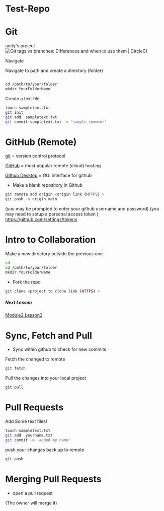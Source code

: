 # Test-Repo

# Git
unity's project
![Git tags vs branches: Differences and when to use them | CircleCI](https://images.ctfassets.net/il1yandlcjgk/6d6SSdiH86vrP0SwIUX5Qp/06f73d724a6cd3714197e68f380a2d22/git-tag-vs-branch.jpg)


Navigate

Navigate to path and create a directory (folder)
```bash

cd /path/to/your/folder
mkdir YourFolderName
```

Create a text file.
```bash
touch sampletext.txt
git init
git add  sampletext.txt
git commit sampletext.txt -m 'sample comment'
```




# GitHub (Remote)
[git](https://git-scm.com/) = version control protocol

[GitHub](https://github.com/) = most popular  remote (cloud) hosting 

[Github Desktop](https://desktop.github.com/) = GUI interface for github


- Make a blank repository in Github


```bash 
git remote add origin <origin link (HTTPS) >
git push -u origin main
```

(you may be prompted to enter your github username and password)
(you may need to setup a personal access token )
https://github.com/settings/tokens


# Intro to Collaboration

Make a new directory outside the previous one
```bash
cd
cd /path/to/your/folder
mkdir YourFolderName
```


 - Fork the repo
```bash 
git clone <project to clone link (HTTPS) >
```

##### Next Lesson
[Module2 Lesson3](Module2%20Lesson7.md)

# Sync, Fetch and Pull
- Sync within github to check for new commits

Fetch the changed to remote
```bash
git fetch
```

Pull the changes  into your local project
```bash
git pull
```


# Pull Requests
Add Some text files!

```bash
touch sampletext.txt
git add  yourname.txt
git commit -m 'added my name'
```

push your changes back up to remote
```bash
git push
```
# Merging Pull Requests

- open a pull request 


(The owner will merge it)
